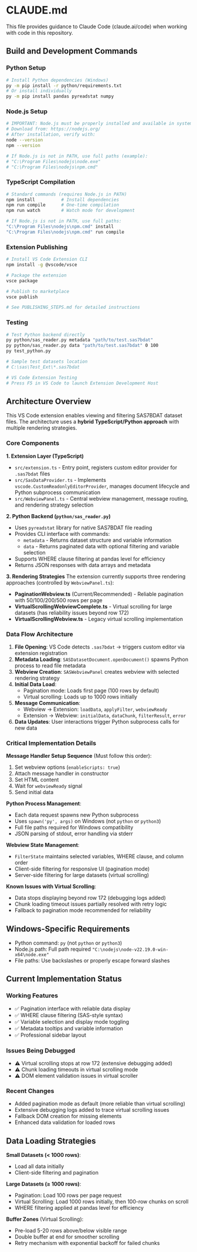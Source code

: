 # CLAUDE.md

This file provides guidance to Claude Code (claude.ai/code) when working with code in this repository.

## Build and Development Commands

### Python Setup
```bash
# Install Python dependencies (Windows)
py -m pip install -r python/requirements.txt
# Or install individually
py -m pip install pandas pyreadstat numpy
```

### Node.js Setup
```bash
# IMPORTANT: Node.js must be properly installed and available in system PATH
# Download from: https://nodejs.org/
# After installation, verify with:
node --version
npm --version

# If Node.js is not in PATH, use full paths (example):
# "C:\Program Files\nodejs\node.exe"
# "C:\Program Files\nodejs\npm.cmd"
```

### TypeScript Compilation
```bash
# Standard commands (requires Node.js in PATH)
npm install          # Install dependencies
npm run compile      # One-time compilation
npm run watch        # Watch mode for development

# If Node.js is not in PATH, use full paths:
"C:\Program Files\nodejs\npm.cmd" install
"C:\Program Files\nodejs\npm.cmd" run compile
```

### Extension Publishing
```bash
# Install VS Code Extension CLI
npm install -g @vscode/vsce

# Package the extension
vsce package

# Publish to marketplace
vsce publish

# See PUBLISHING_STEPS.md for detailed instructions
```

### Testing
```bash
# Test Python backend directly
py python/sas_reader.py metadata "path/to/test.sas7bdat"
py python/sas_reader.py data "path/to/test.sas7bdat" 0 100
py test_python.py

# Sample test datasets location
# C:\sas\Test_Ext\*.sas7bdat

# VS Code Extension Testing
# Press F5 in VS Code to launch Extension Development Host
```

## Architecture Overview

This VS Code extension enables viewing and filtering SAS7BDAT dataset files. The architecture uses a **hybrid TypeScript/Python approach** with multiple rendering strategies.

### Core Components

**1. Extension Layer (TypeScript)**
- `src/extension.ts` - Entry point, registers custom editor provider for `.sas7bdat` files
- `src/SasDataProvider.ts` - Implements `vscode.CustomReadonlyEditorProvider`, manages document lifecycle and Python subprocess communication
- `src/WebviewPanel.ts` - Central webview management, message routing, and rendering strategy selection

**2. Python Backend (`python/sas_reader.py`)**
- Uses `pyreadstat` library for native SAS7BDAT file reading
- Provides CLI interface with commands:
  - `metadata` - Returns dataset structure and variable information
  - `data` - Returns paginated data with optional filtering and variable selection
- Supports WHERE clause filtering at pandas level for efficiency
- Returns JSON responses with data arrays and metadata

**3. Rendering Strategies**
The extension currently supports three rendering approaches (controlled by `WebviewPanel.ts`):

- **PaginationWebview.ts** (Current/Recommended) - Reliable pagination with 50/100/200/500 rows per page
- **VirtualScrollingWebviewComplete.ts** - Virtual scrolling for large datasets (has reliability issues beyond row 172)
- **VirtualScrollingWebview.ts** - Legacy virtual scrolling implementation

### Data Flow Architecture

1. **File Opening**: VS Code detects `.sas7bdat` → triggers custom editor via extension registration
2. **Metadata Loading**: `SASDatasetDocument.openDocument()` spawns Python process to read file metadata
3. **Webview Creation**: `SASWebviewPanel` creates webview with selected rendering strategy
4. **Initial Data Load**:
   - Pagination mode: Loads first page (100 rows by default)
   - Virtual scrolling: Loads up to 1000 rows initially
5. **Message Communication**:
   - Webview → Extension: `loadData`, `applyFilter`, `webviewReady`
   - Extension → Webview: `initialData`, `dataChunk`, `filterResult`, `error`
6. **Data Updates**: User interactions trigger Python subprocess calls for new data

### Critical Implementation Details

**Message Handler Setup Sequence** (Must follow this order):
1. Set webview options (`enableScripts: true`)
2. Attach message handler in constructor
3. Set HTML content
4. Wait for `webviewReady` signal
5. Send initial data

**Python Process Management**:
- Each data request spawns new Python subprocess
- Uses `spawn('py', args)` on Windows (not `python` or `python3`)
- Full file paths required for Windows compatibility
- JSON parsing of stdout, error handling via stderr

**Webview State Management**:
- `FilterState` maintains selected variables, WHERE clause, and column order
- Client-side filtering for responsive UI (pagination mode)
- Server-side filtering for large datasets (virtual scrolling)

**Known Issues with Virtual Scrolling**:
- Data stops displaying beyond row 172 (debugging logs added)
- Chunk loading timeout issues partially resolved with retry logic
- Fallback to pagination mode recommended for reliability

## Windows-Specific Requirements

- Python command: `py` (not `python` or `python3`)
- Node.js path: Full path required `"C:\nodejs\node-v22.19.0-win-x64\node.exe"`
- File paths: Use backslashes or properly escape forward slashes

## Current Implementation Status

### Working Features
- ✅ Pagination interface with reliable data display
- ✅ WHERE clause filtering (SAS-style syntax)
- ✅ Variable selection and display mode toggling
- ✅ Metadata tooltips and variable information
- ✅ Professional sidebar layout

### Issues Being Debugged
- ⚠️ Virtual scrolling stops at row 172 (extensive debugging added)
- ⚠️ Chunk loading timeouts in virtual scrolling mode
- ⚠️ DOM element validation issues in virtual scroller

### Recent Changes
- Added pagination mode as default (more reliable than virtual scrolling)
- Extensive debugging logs added to trace virtual scrolling issues
- Fallback DOM creation for missing elements
- Enhanced data validation for loaded rows

## Data Loading Strategies

**Small Datasets (< 1000 rows)**:
- Load all data initially
- Client-side filtering and pagination

**Large Datasets (≥ 1000 rows)**:
- Pagination: Load 100 rows per page request
- Virtual Scrolling: Load 1000 rows initially, then 100-row chunks on scroll
- WHERE filtering applied at pandas level for efficiency

**Buffer Zones** (Virtual Scrolling):
- Pre-load 5-20 rows above/below visible range
- Double buffer at end for smoother scrolling
- Retry mechanism with exponential backoff for failed chunks
